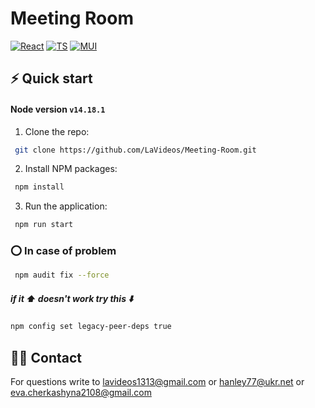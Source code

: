 # Meeting Room

[![React][react.js]][react-url]
[![TS][ts]][ts-url]
[![MUI][mui]][mui-url]

## ⚡️ Quick start

#### Node version `v14.18.1`

1. Clone the repo:

```sh
 git clone https://github.com/LaVideos/Meeting-Room.git
```

2. Install NPM packages:

```sh
 npm install
```

3.  Run the application:

```sh
 npm run start
```
### ⭕️ In case of problem

```sh
 npm audit fix --force
```

##### if it ⬆️ doesn't work try this ⬇️

```sh
npm config set legacy-peer-deps true
```



## 🤙🏼 Contact

For questions write to
lavideos1313@gmail.com or
hanley77@ukr.net or
eva.cherkashyna2108@gmail.com

[react.js]: https://img.shields.io/badge/React-20232A?style=for-the-badge&logo=react&logoColor=61DAFB
[react-url]: https://reactjs.org/
[mui]: https://img.shields.io/badge/mui-000000?style=for-the-badge&logo=mui&logoColor=white&color=007FFF
[mui-url]: https://mui.com/
[ts]: https://img.shields.io/badge/typeScript-000000?style=for-the-badge&logo=ts-node&logoColor=white&color=3178C6
[ts-url]: https://www.typescriptlang.org/
